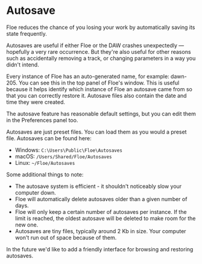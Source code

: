 <!--
SPDX-FileCopyrightText: 2025 Sam Windell
SPDX-License-Identifier: GPL-3.0-or-later
-->

# Autosave

Floe reduces the chance of you losing your work by automatically saving its state frequently. 

Autosaves are useful if either Floe or the DAW crashes unexpectedly — hopefully a very rare occurrence. But they're also useful for other reasons such as accidentally removing a track, or changing parameters in a way you didn't intend.

Every instance of Floe has an auto-generated name, for example: dawn-205. You can see this in the top panel of Floe's window. This is useful because it helps identify which instance of Floe an autosave came from so that you can correctly restore it. Autosave files also contain the date and time they were created.

The autosave feature has reasonable default settings, but you can edit them in the Preferences panel too.

Autosaves are just preset files. You can load them as you would a preset file. Autosaves can be found here:
- Windows: `C:\Users\Public\Floe\Autosaves`
- macOS: `/Users/Shared/Floe/Autosaves`
- Linux: `~/Floe/Autosaves`

Some additional things to note:
- The autosave system is efficient - it shouldn't noticeably slow your computer down.
- Floe will automatically delete autosaves older than a given number of days.
- Floe will only keep a certain number of autosaves per instance. If the limit is reached, the oldest autosave will be deleted to make room for the new one.
- Autosaves are tiny files, typically around 2 Kb in size. Your computer won't run out of space because of them.

In the future we'd like to add a friendly interface for browsing and restoring autosaves.
